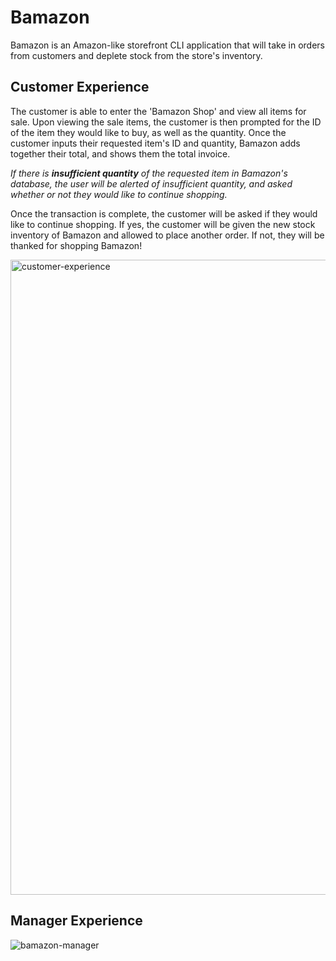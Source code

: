 # Bamazon
Bamazon is an Amazon-like storefront CLI application that will take in orders from customers and deplete stock from the store's inventory.

## Customer Experience
The customer is able to enter the 'Bamazon Shop' and view all items for sale.  Upon viewing the sale items, the customer is then prompted for the ID of the item they would like to buy, as well as the quantity.  Once the customer inputs their requested item's ID and quantity, Bamazon adds together their total, and shows them the total invoice. 

_If there is **insufficient quantity** of the requested item in Bamazon's database, the user will be alerted of insufficient quantity, and asked whether or not they would like to continue shopping._

Once the transaction is complete, the customer will be asked if they would like to continue shopping.  If yes, the customer will be given the new stock inventory of Bamazon and allowed to place another order.  If not, they will be thanked for shopping Bamazon!

<img width="1016" alt="customer-experience" src="https://user-images.githubusercontent.com/38231097/43286051-782fa6e6-90e6-11e8-9d56-129f0d215c35.png">

## Manager Experience
![bamazon-manager](https://user-images.githubusercontent.com/38231097/43299815-91c39ef6-9121-11e8-94b0-a7a73fb7e107.gif)
